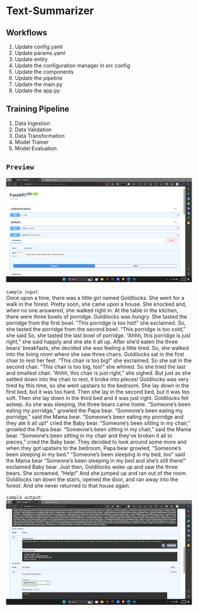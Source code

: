 # Text-Summarizer

## Workflows

1. Update config.yaml
2. Update params.yaml
3. Update entity
4. Update the configuration manager in src config
5. Update the components
6. Update the pipeline
7. Update the main.py
8. Update the app.py


## Training Pipeline

1. Data Ingestion
2. Data Validation
3. Data Transformation
4. Model Trainer
5. Model Evaluation


## `Preview`

![Alt text](image.png)


`sample input`: <br>
Once upon a time, there was a little girl named Goldilocks. She went for a walk in the forest. Pretty soon, she came upon a house. She knocked and, when no one answered, she walked right in. At the table in the kitchen, there were three bowls of porridge. Goldilocks was hungry. She tasted the porridge from the first bowl. “This porridge is too hot!” she exclaimed. So, she tasted the porridge from the second bowl. “This porridge is too cold,” she said So, she tasted the last bowl of porridge. “Ahhh, this porridge is just right,” she said happily and she ate it all up. After she’d eaten the three bears’ breakfasts, she decided she was feeling a little tired. So, she walked into the living room where she saw three chairs. Goldilocks sat in the first chair to rest her feet. “This chair is too big!” she exclaimed. So she sat in the second chair. “This chair is too big, too!” she whined. So she tried the last and smallest chair. “Ahhh, this chair is just right,” she sighed. But just as she settled down into the chair to rest, it broke into pieces! Goldilocks was very tired by this time, so she went upstairs to the bedroom. She lay down in the first bed, but it was too hard. Then she lay in the second bed, but it was too soft. Then she lay down in the third bed and it was just right. Goldilocks fell asleep. As she was sleeping, the three bears came home. “Someone’s been eating my porridge,” growled the Papa bear. “Someone’s been eating my porridge,” said the Mama bear. “Someone’s been eating my porridge and they ate it all up!” cried the Baby bear. “Someone’s been sitting in my chair,” growled the Papa bear. “Someone’s been sitting in my chair,” said the Mama bear. “Someone’s been sitting in my chair and they’ve broken it all to pieces,” cried the Baby bear. They decided to look around some more and when they got upstairs to the bedroom, Papa bear growled, “Someone’s been sleeping in my bed.” “Someone’s been sleeping in my bed, too” said the Mama bear “Someone’s been sleeping in my bed and she’s still there!” exclaimed Baby bear. Just then, Goldilocks woke up and saw the three bears. She screamed, “Help!” And she jumped up and ran out of the room. Goldilocks ran down the stairs, opened the door, and ran away into the forest. And she never returned to that house again. <br>

`sample output`: <br>
![Alt text](image-1.png)


